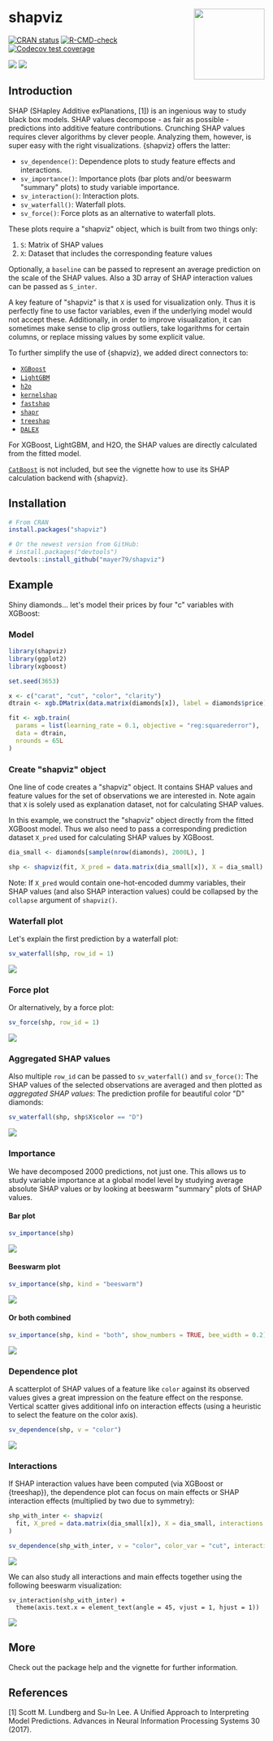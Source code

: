 # shapviz <a href='https://github.com/mayer79/shapviz'><img src='man/figures/logo.png' align="right" height="139" /></a>

<!-- badges: start -->

[![CRAN status](http://www.r-pkg.org/badges/version/shapviz)](https://cran.r-project.org/package=shapviz)
[![R-CMD-check](https://github.com/ModelOriented/shapviz/actions/workflows/R-CMD-check.yaml/badge.svg)](https://github.com/ModelOriented/shapviz/actions)
[![Codecov test coverage](https://codecov.io/gh/ModelOriented/shapviz/branch/main/graph/badge.svg)](https://app.codecov.io/gh/ModelOriented/shapviz?branch=main)

[![](https://cranlogs.r-pkg.org/badges/shapviz)](https://cran.r-project.org/package=shapviz) 
[![](https://cranlogs.r-pkg.org/badges/grand-total/shapviz?color=orange)](https://cran.r-project.org/package=shapviz)

<!-- badges: end -->

## Introduction

SHAP (SHapley Additive exPlanations, [1]) is an ingenious way to study black box models. SHAP values decompose - as fair as possible - predictions into additive feature contributions. Crunching SHAP values requires clever algorithms by clever people. Analyzing them, however, is super easy with the right visualizations. {shapviz} offers the latter: 

- `sv_dependence()`: Dependence plots to study feature effects and interactions.
- `sv_importance()`: Importance plots (bar plots and/or beeswarm "summary" plots) to study variable importance.
- `sv_interaction()`: Interaction plots.
- `sv_waterfall()`: Waterfall plots.
- `sv_force()`: Force plots as an alternative to waterfall plots.

These plots require a "shapviz" object, which is built from two things only:

1. `S`: Matrix of SHAP values
2. `X`: Dataset that includes the corresponding feature values

Optionally, a `baseline` can be passed to represent an average prediction on the scale of the SHAP values. Also a 3D array of SHAP interaction values can be passed as `S_inter`.

A key feature of "shapviz" is that `X` is used for visualization only. Thus it is perfectly fine to use factor variables, even if the underlying model would not accept these.
Additionally, in order to improve visualization, it can sometimes make sense to clip gross outliers, take logarithms for certain columns, or replace missing values by some explicit value.

To further simplify the use of {shapviz}, we added direct connectors to:

- [`XGBoost`](https://CRAN.R-project.org/package=xgboost)
- [`LightGBM`](https://CRAN.R-project.org/package=lightgbm)
- [`h2o`](https://CRAN.R-project.org/package=h2o)
- [`kernelshap`](https://CRAN.R-project.org/package=kernelshap)
- [`fastshap`](https://CRAN.R-project.org/package=fastshap)
- [`shapr`](https://CRAN.R-project.org/package=shapr)
- [`treeshap`](https://github.com/ModelOriented/treeshap)
- [`DALEX`](https://cran.r-project.org/web/packages/DALEX)

For XGBoost, LightGBM, and H2O, the SHAP values are directly calculated from the fitted model.

[`CatBoost`](https://github.com/catboost) is not included, but see the vignette how to use its SHAP calculation backend with {shapviz}.

## Installation

``` r
# From CRAN
install.packages("shapviz")

# Or the newest version from GitHub:
# install.packages("devtools")
devtools::install_github("mayer79/shapviz")
```

## Example

Shiny diamonds... let's model their prices by four "c" variables with XGBoost:

### Model

```r
library(shapviz)
library(ggplot2)
library(xgboost)

set.seed(3653)

x <- c("carat", "cut", "color", "clarity")
dtrain <- xgb.DMatrix(data.matrix(diamonds[x]), label = diamonds$price)

fit <- xgb.train(
  params = list(learning_rate = 0.1, objective = "reg:squarederror"), 
  data = dtrain,
  nrounds = 65L
)
```

### Create "shapviz" object

One line of code creates a "shapviz" object. It contains SHAP values and feature values for the set of observations we are interested in. Note again that `X` is solely used as explanation dataset, not for calculating SHAP values. 

In this example, we construct the "shapviz" object directly from the fitted XGBoost model. Thus we also need to pass a corresponding prediction dataset `X_pred` used for calculating SHAP values by XGBoost.

``` r
dia_small <- diamonds[sample(nrow(diamonds), 2000L), ]

shp <- shapviz(fit, X_pred = data.matrix(dia_small[x]), X = dia_small)
```

Note: If `X_pred` would contain one-hot-encoded dummy variables, their SHAP values (and also SHAP interaction values) could be collapsed by the `collapse` argument of `shapviz()`.

### Waterfall plot

Let's explain the first prediction by a waterfall plot:

``` r
sv_waterfall(shp, row_id = 1)
```

![](man/figures/README-waterfall.svg)

### Force plot

Or alternatively, by a force plot:

``` r
sv_force(shp, row_id = 1)
```

![](man/figures/README-force.svg)

### Aggregated SHAP values

Also multiple `row_id` can be passed to `sv_waterfall()` and `sv_force()`: The SHAP values of the selected observations are averaged and then plotted as *aggregated SHAP values*: The prediction profile for beautiful color "D" diamonds:

``` r
sv_waterfall(shp, shp$X$color == "D")
```

![](man/figures/README-waterfall-agg.svg)

### Importance

We have decomposed 2000 predictions, not just one. This allows us to study variable importance at a global model level by studying average absolute SHAP values or by looking at beeswarm "summary" plots of SHAP values.

#### Bar plot

``` r
sv_importance(shp)
```

![](man/figures/README-imp1.svg)

#### Beeswarm plot

``` r
sv_importance(shp, kind = "beeswarm")
```

![](man/figures/README-imp2.png)

#### Or both combined

``` r
sv_importance(shp, kind = "both", show_numbers = TRUE, bee_width = 0.2)
```
![](man/figures/README-imp3.png)

### Dependence plot

A scatterplot of SHAP values of a feature like `color` against its observed values gives a great impression on the feature effect on the response. Vertical scatter gives additional info on interaction effects (using a heuristic to select the feature on the color axis).

``` r
sv_dependence(shp, v = "color")
```

![](man/figures/README-dep.svg)

### Interactions

If SHAP interaction values have been computed (via XGBoost or {treeshap}), the dependence plot can focus on main effects or SHAP interaction effects (multiplied by two due to symmetry):

``` r
shp_with_inter <- shapviz(
  fit, X_pred = data.matrix(dia_small[x]), X = dia_small, interactions = TRUE
)

sv_dependence(shp_with_inter, v = "color", color_var = "cut", interactions = TRUE)
```

![](man/figures/README-dep2.svg)

We can also study all interactions and main effects together using the following beeswarm visualization:

```{r}
sv_interaction(shp_with_inter) +
  theme(axis.text.x = element_text(angle = 45, vjust = 1, hjust = 1))
```

![](man/figures/README-interactions.png)


## More

Check out the package help and the vignette for further information.

## References

[1] Scott M. Lundberg and Su-In Lee. A Unified Approach to Interpreting Model Predictions. Advances in Neural Information Processing Systems 30 (2017).
